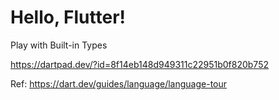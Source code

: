 # Hello, Flutter!

Play with Built-in Types

https://dartpad.dev/?id=8f14eb148d949311c22951b0f820b752

Ref: https://dart.dev/guides/language/language-tour

